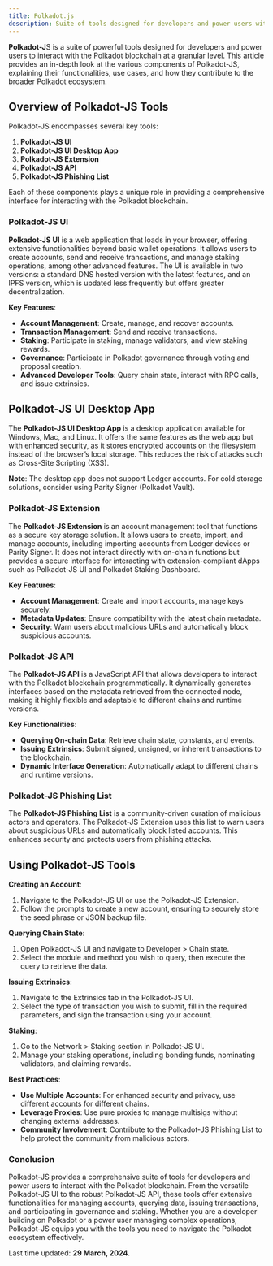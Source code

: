 ```yaml
---
title: Polkadot.js
description: Suite of tools designed for developers and power users within the Polkadot ecosystem
---
```


**Polkadot-J**S is a suite of powerful tools designed for developers and power users to interact with the Polkadot blockchain at a granular level. This article provides an in-depth look at the various components of Polkadot-JS, explaining their functionalities, use cases, and how they contribute to the broader Polkadot ecosystem.

Overview of Polkadot-JS Tools
-----------------------------

Polkadot-JS encompasses several key tools:

1. **Polkadot-JS UI**
2. **Polkadot-JS UI Desktop App**
3. **Polkadot-JS Extension**
4. **Polkadot-JS API**
5. **Polkadot-JS Phishing List**

Each of these components plays a unique role in providing a comprehensive interface for interacting with the Polkadot blockchain.

### Polkadot-JS UI

**Polkadot-JS UI** is a web application that loads in your browser, offering extensive functionalities beyond basic wallet operations. It allows users to create accounts, send and receive transactions, and manage staking operations, among other advanced features. The UI is available in two versions: a standard DNS hosted version with the latest features, and an IPFS version, which is updated less frequently but offers greater decentralization.

**Key Features**:

- **Account Management**: Create, manage, and recover accounts.
- **Transaction Management**: Send and receive transactions.
- **Staking**: Participate in staking, manage validators, and view staking rewards.
- **Governance**: Participate in Polkadot governance through voting and proposal creation.
- **Advanced Developer Tools**: Query chain state, interact with RPC calls, and issue extrinsics.

Polkadot-JS UI Desktop App
--------------------------

The **Polkadot-JS UI Desktop App** is a desktop application available for Windows, Mac, and Linux. It offers the same features as the web app but with enhanced security, as it stores encrypted accounts on the filesystem instead of the browser’s local storage. This reduces the risk of attacks such as Cross-Site Scripting (XSS).

**Note**: The desktop app does not support Ledger accounts. For cold storage solutions, consider using Parity Signer (Polkadot Vault).

### Polkadot-JS Extension

The **Polkadot-JS Extension** is an account management tool that functions as a secure key storage solution. It allows users to create, import, and manage accounts, including importing accounts from Ledger devices or Parity Signer. It does not interact directly with on-chain functions but provides a secure interface for interacting with extension-compliant dApps such as Polkadot-JS UI and Polkadot Staking Dashboard.

**Key Features**:

- **Account Management**: Create and import accounts, manage keys securely.
- **Metadata Updates**: Ensure compatibility with the latest chain metadata.
- **Security**: Warn users about malicious URLs and automatically block suspicious accounts.

### Polkadot-JS API

The **Polkadot-JS API** is a JavaScript API that allows developers to interact with the Polkadot blockchain programmatically. It dynamically generates interfaces based on the metadata retrieved from the connected node, making it highly flexible and adaptable to different chains and runtime versions.

**Key Functionalities**:

- **Querying On-chain Data**: Retrieve chain state, constants, and events.
- **Issuing Extrinsics**: Submit signed, unsigned, or inherent transactions to the blockchain.
- **Dynamic Interface Generation**: Automatically adapt to different chains and runtime versions.

### Polkadot-JS Phishing List

The **Polkadot-JS Phishing List** is a community-driven curation of malicious actors and operators. The Polkadot-JS Extension uses this list to warn users about suspicious URLs and automatically block listed accounts. This enhances security and protects users from phishing attacks.

Using Polkadot-JS Tools
-----------------------

**Creating an Account**:

1. Navigate to the Polkadot-JS UI or use the Polkadot-JS Extension.
2. Follow the prompts to create a new account, ensuring to securely store the seed phrase or JSON backup file.

**Querying Chain State**:

1. Open Polkadot-JS UI and navigate to Developer &gt; Chain state.
2. Select the module and method you wish to query, then execute the query to retrieve the data.

**Issuing Extrinsics**:

1. Navigate to the Extrinsics tab in the Polkadot-JS UI.
2. Select the type of transaction you wish to submit, fill in the required parameters, and sign the transaction using your account.

**Staking**:

1. Go to the Network &gt; Staking section in Polkadot-JS UI.
2. Manage your staking operations, including bonding funds, nominating validators, and claiming rewards.

**Best Practices**:

- **Use Multiple Accounts**: For enhanced security and privacy, use different accounts for different chains.
- **Leverage Proxies**: Use pure proxies to manage multisigs without changing external addresses.
- **Community Involvement**: Contribute to the Polkadot-JS Phishing List to help protect the community from malicious actors.

### Conclusion

Polkadot-JS provides a comprehensive suite of tools for developers and power users to interact with the Polkadot blockchain. From the versatile Polkadot-JS UI to the robust Polkadot-JS API, these tools offer extensive functionalities for managing accounts, querying data, issuing transactions, and participating in governance and staking. Whether you are a developer building on Polkadot or a power user managing complex operations, Polkadot-JS equips you with the tools you need to navigate the Polkadot ecosystem effectively.

 Last time updated: **29 March, 2024**.
